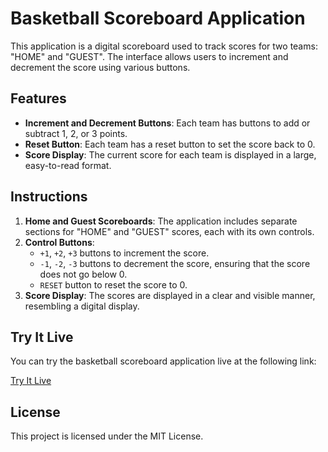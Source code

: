 # Basketball Scoreboard Application

This application is a digital scoreboard used to track scores for two teams: "HOME" and "GUEST". The interface allows users to increment and decrement the score using various buttons.

## Features

- **Increment and Decrement Buttons**: Each team has buttons to add or subtract 1, 2, or 3 points.
- **Reset Button**: Each team has a reset button to set the score back to 0.
- **Score Display**: The current score for each team is displayed in a large, easy-to-read format.

## Instructions

1. **Home and Guest Scoreboards**: The application includes separate sections for "HOME" and "GUEST" scores, each with its own controls.
2. **Control Buttons**:
   - `+1`, `+2`, `+3` buttons to increment the score.
   - `-1`, `-2`, `-3` buttons to decrement the score, ensuring that the score does not go below 0.
   - `RESET` button to reset the score to 0.
3. **Score Display**: The scores are displayed in a clear and visible manner, resembling a digital display.

## Try It Live

You can try the basketball scoreboard application live at the following link:

[Try It Live](https://667f5362e6cd03c2e4647c0c--sensational-mooncake-808f77.netlify.app/)

## License

This project is licensed under the MIT License.
